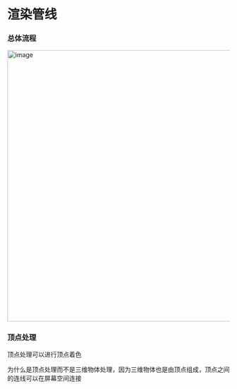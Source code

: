 # 渲染管线

### 总体流程

<img width="951" height="615" alt="image" src="https://github.com/user-attachments/assets/4d397ad0-ab98-4d54-983c-3a4b0c658de9" />

### 顶点处理

顶点处理可以进行顶点着色

为什么是顶点处理而不是三维物体处理，因为三维物体也是由顶点组成，顶点之间的连线可以在屏幕空间连接

